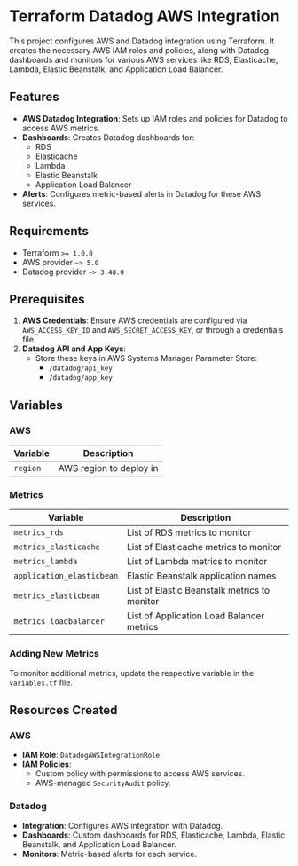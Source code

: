 # Terraform Datadog AWS Integration

This project configures AWS and Datadog integration using Terraform. It creates the necessary AWS IAM roles and policies, along with Datadog dashboards and monitors for various AWS services like RDS, Elasticache, Lambda, Elastic Beanstalk, and Application Load Balancer.

## Features

- **AWS Datadog Integration**: Sets up IAM roles and policies for Datadog to access AWS metrics.
- **Dashboards**: Creates Datadog dashboards for:
  - RDS
  - Elasticache
  - Lambda
  - Elastic Beanstalk
  - Application Load Balancer
- **Alerts**: Configures metric-based alerts in Datadog for these AWS services.

## Requirements

- Terraform `>= 1.0.0`
- AWS provider `~> 5.0`
- Datadog provider `~> 3.48.0`

## Prerequisites

1. **AWS Credentials**: Ensure AWS credentials are configured via `AWS_ACCESS_KEY_ID` and `AWS_SECRET_ACCESS_KEY`, or through a credentials file.
2. **Datadog API and App Keys**:
   - Store these keys in AWS Systems Manager Parameter Store:
     - `/datadog/api_key`
     - `/datadog/app_key`

## Variables

### AWS
| Variable | Description                  |
|----------|------------------------------|
| `region` | AWS region to deploy in      |

### Metrics
| Variable                 | Description                                   |
|--------------------------|-----------------------------------------------|
| `metrics_rds`            | List of RDS metrics to monitor               |
| `metrics_elasticache`    | List of Elasticache metrics to monitor       |
| `metrics_lambda`         | List of Lambda metrics to monitor            |
| `application_elasticbean`| Elastic Beanstalk application names          |
| `metrics_elasticbean`    | List of Elastic Beanstalk metrics to monitor |
| `metrics_loadbalancer`   | List of Application Load Balancer metrics    |

### Adding New Metrics
To monitor additional metrics, update the respective variable in the `variables.tf` file.

## Resources Created

### AWS
- **IAM Role**: `DatadogAWSIntegrationRole`
- **IAM Policies**:
  - Custom policy with permissions to access AWS services.
  - AWS-managed `SecurityAudit` policy.

### Datadog
- **Integration**: Configures AWS integration with Datadog.
- **Dashboards**: Custom dashboards for RDS, Elasticache, Lambda, Elastic Beanstalk, and Application Load Balancer.
- **Monitors**: Metric-based alerts for each service.

